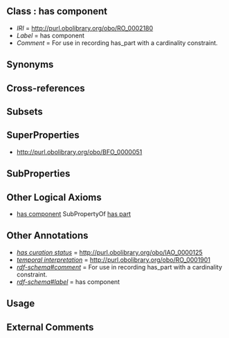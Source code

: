 
## Class : has component

 * *IRI* = http://purl.obolibrary.org/obo/RO_0002180
 * *Label* = has component
 * *Comment* = For use in recording has_part with a cardinality constraint.

## Synonyms


## Cross-references


## Subsets


## SuperProperties

 * <http://purl.obolibrary.org/obo/BFO_0000051>

## SubProperties


## Other Logical Axioms

 * [has component](../../RO/80/RO_0002180.md) SubPropertyOf [has part](../../BFO/51/BFO_0000051.md)

## Other Annotations

 * *[has curation status](../../IAO/14/IAO_0000114.md)* = http://purl.obolibrary.org/obo/IAO_0000125
 * *[temporal interpretation](../../RO/00/RO_0001900.md)* = http://purl.obolibrary.org/obo/RO_0001901
 * *[rdf-schema#comment](../../nt/rdf-schema#comment.md)* = For use in recording has_part with a cardinality constraint.
 * *[rdf-schema#label](../../el/rdf-schema#label.md)* = has component

## Usage


## External Comments

